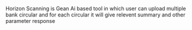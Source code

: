 
Horizon Scanning is Gean Ai based tool in which user can upload multiple bank circular and for each circular it will give relevent summary and other parameter response 

